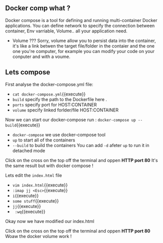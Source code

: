 ## Docker comp what ?
Docker compose is a tool for defining and running multi-container Docker applications.
You can define network to specify the connection between container, Env varriable, Volume.. all your application need.
- Volume ??? 
Sorry, volume allow you to  persist data into the container, it's like a link betwen the target file/folder in the contaier and the one one you're computer, for example you can modify your code on your conputer and with a voume.

## Lets compose
First analyse the docker-compose.yml file:
- `cat docker-compose.yml`{{execute}}
- `build` specify the path to the Dockerfile here . 
-  `ports` specify port for HOST:CONTAINER
-  `volume` specify linked forlder/file HOST:CONTAINER

Now we can start our docker-compose run : `docker-compose up --build`{{execute}}
- `docker-compose` we use docker-compose tool
- `up` to start all of the containers 
- `--build` to build the containers
You can add `-d` afeter `up` to run it in detached mode

Click on the cross on the top off the terminal and oppen **HTTP port 80**
It's the same result but with docker compose !

Lets edit the `index.html` file
- `vim index.html`{{execute}}
- `:imap jj <Esc>`{{execute}}
- `i`{{execute}}
- `some stuff`{{execute}}
- `jj`{{execute}}
- ` :wq`{{execute}}

Okay now we have modified our index.html


Click on the cross on the top off the terminal and oppen **HTTP port 80**
Woaw the docker volume work !
